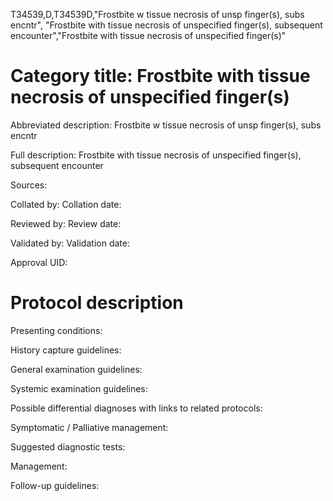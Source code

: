 T34539,D,T34539D,"Frostbite w tissue necrosis of unsp finger(s), subs encntr", "Frostbite with tissue necrosis of unspecified finger(s), subsequent encounter","Frostbite with tissue necrosis of unspecified finger(s)"
# Category title: Frostbite with tissue necrosis of unspecified finger(s)

Abbreviated description: Frostbite w tissue necrosis of unsp finger(s), subs encntr

Full description: Frostbite with tissue necrosis of unspecified finger(s), subsequent encounter

Sources:

Collated by:
Collation date:

Reviewed by:
Review date:

Validated by:
Validation date:

Approval UID:

# Protocol description

Presenting conditions:

History capture guidelines:

General examination guidelines:

Systemic examination guidelines:

Possible differential diagnoses with links to related protocols:

Symptomatic / Palliative management:

Suggested diagnostic tests:

Management:

Follow-up guidelines:

